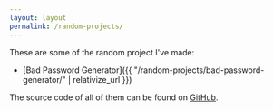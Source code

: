 ```yaml
---
layout: layout
permalink: /random-projects/
---
```


These are some of the random project I've made:

 - [Bad Password Generator]({{ "/random-projects/bad-password-generator/" | relativize_url }})

The source code of all of them can be found on
[GitHub](https://github.com/nloomans/noahloomans.com/tree/master/random-projects).
